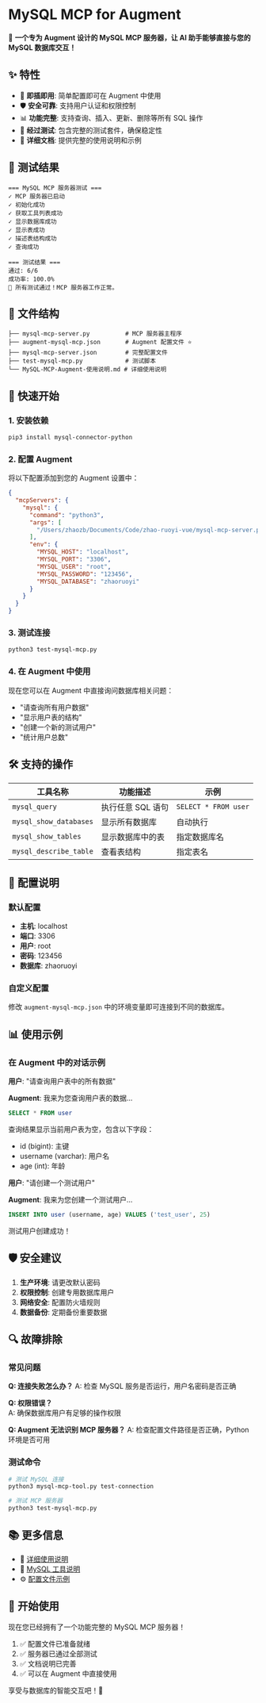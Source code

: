 # MySQL MCP for Augment

🚀 **一个专为 Augment 设计的 MySQL MCP 服务器，让 AI 助手能够直接与您的 MySQL 数据库交互！**

## ✨ 特性

- 🔌 **即插即用**: 简单配置即可在 Augment 中使用
- 🛡️ **安全可靠**: 支持用户认证和权限控制
- 📊 **功能完整**: 支持查询、插入、更新、删除等所有 SQL 操作
- 🧪 **经过测试**: 包含完整的测试套件，确保稳定性
- 📝 **详细文档**: 提供完整的使用说明和示例

## 🎯 测试结果

```
=== MySQL MCP 服务器测试 ===
✓ MCP 服务器已启动
✓ 初始化成功
✓ 获取工具列表成功
✓ 显示数据库成功
✓ 显示表成功
✓ 描述表结构成功
✓ 查询成功

=== 测试结果 ===
通过: 6/6
成功率: 100.0%
🎉 所有测试通过！MCP 服务器工作正常。
```

## 📁 文件结构

```
├── mysql-mcp-server.py          # MCP 服务器主程序
├── augment-mysql-mcp.json       # Augment 配置文件 ⭐
├── mysql-mcp-server.json        # 完整配置文件
├── test-mysql-mcp.py            # 测试脚本
└── MySQL-MCP-Augment-使用说明.md # 详细使用说明
```

## 🚀 快速开始

### 1. 安装依赖
```bash
pip3 install mysql-connector-python
```

### 2. 配置 Augment
将以下配置添加到您的 Augment 设置中：

```json
{
  "mcpServers": {
    "mysql": {
      "command": "python3",
      "args": [
        "/Users/zhaozb/Documents/Code/zhao-ruoyi-vue/mysql-mcp-server.py"
      ],
      "env": {
        "MYSQL_HOST": "localhost",
        "MYSQL_PORT": "3306",
        "MYSQL_USER": "root",
        "MYSQL_PASSWORD": "123456",
        "MYSQL_DATABASE": "zhaoruoyi"
      }
    }
  }
}
```

### 3. 测试连接
```bash
python3 test-mysql-mcp.py
```

### 4. 在 Augment 中使用
现在您可以在 Augment 中直接询问数据库相关问题：

- "请查询所有用户数据"
- "显示用户表的结构"
- "创建一个新的测试用户"
- "统计用户总数"

## 🛠️ 支持的操作

| 工具名称 | 功能描述 | 示例 |
|---------|----------|------|
| `mysql_query` | 执行任意 SQL 语句 | `SELECT * FROM user` |
| `mysql_show_databases` | 显示所有数据库 | 自动执行 |
| `mysql_show_tables` | 显示数据库中的表 | 指定数据库名 |
| `mysql_describe_table` | 查看表结构 | 指定表名 |

## 🔧 配置说明

### 默认配置
- **主机**: localhost
- **端口**: 3306  
- **用户**: root
- **密码**: 123456
- **数据库**: zhaoruoyi

### 自定义配置
修改 `augment-mysql-mcp.json` 中的环境变量即可连接到不同的数据库。

## 📊 使用示例

### 在 Augment 中的对话示例

**用户**: "请查询用户表中的所有数据"

**Augment**: 我来为您查询用户表的数据...
```sql
SELECT * FROM user
```
查询结果显示当前用户表为空，包含以下字段：
- id (bigint): 主键
- username (varchar): 用户名  
- age (int): 年龄

**用户**: "请创建一个测试用户"

**Augment**: 我来为您创建一个测试用户...
```sql
INSERT INTO user (username, age) VALUES ('test_user', 25)
```
测试用户创建成功！

## 🛡️ 安全建议

1. **生产环境**: 请更改默认密码
2. **权限控制**: 创建专用数据库用户
3. **网络安全**: 配置防火墙规则
4. **数据备份**: 定期备份重要数据

## 🔍 故障排除

### 常见问题

**Q: 连接失败怎么办？**
A: 检查 MySQL 服务是否运行，用户名密码是否正确

**Q: 权限错误？**  
A: 确保数据库用户有足够的操作权限

**Q: Augment 无法识别 MCP 服务器？**
A: 检查配置文件路径是否正确，Python 环境是否可用

### 测试命令
```bash
# 测试 MySQL 连接
python3 mysql-mcp-tool.py test-connection

# 测试 MCP 服务器
python3 test-mysql-mcp.py
```

## 📚 更多信息

- 📖 [详细使用说明](MySQL-MCP-Augment-使用说明.md)
- 🔧 [MySQL 工具说明](MySQL-MCP-使用说明.md)
- ⚙️ [配置文件示例](mysql-mcp-server.json)

## 🎉 开始使用

现在您已经拥有了一个功能完整的 MySQL MCP 服务器！

1. ✅ 配置文件已准备就绪
2. ✅ 服务器已通过全部测试  
3. ✅ 文档说明已完善
4. ✅ 可以在 Augment 中直接使用

享受与数据库的智能交互吧！🚀
